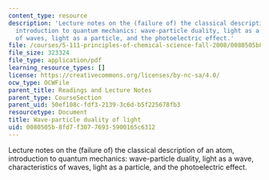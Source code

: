 ```yaml
---
content_type: resource
description: 'Lecture notes on the (failure of) the classical description of an atom,
  introduction to quantum mechanics: wave-particle duality, light as a wave, characteristics
  of waves, light as a particle, and the photoelectric effect.'
file: /courses/5-111-principles-of-chemical-science-fall-2008/0080505b8fd7f30776935900165c6312_lecnotes03.pdf
file_size: 323324
file_type: application/pdf
learning_resource_types: []
license: https://creativecommons.org/licenses/by-nc-sa/4.0/
ocw_type: OCWFile
parent_title: Readings and Lecture Notes
parent_type: CourseSection
parent_uid: 50ef108c-fdf3-2139-3c6d-b5f225678fb3
resourcetype: Document
title: Wave-particle duality of light
uid: 0080505b-8fd7-f307-7693-5900165c6312
---
```

Lecture notes on the (failure of) the classical description of an atom, introduction to quantum mechanics: wave-particle duality, light as a wave, characteristics of waves, light as a particle, and the photoelectric effect.